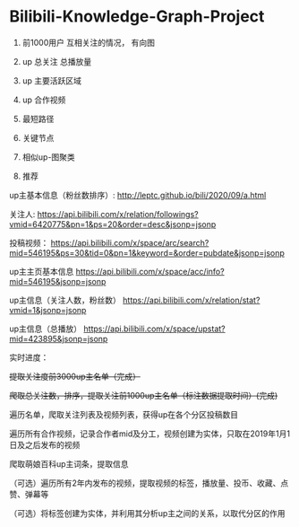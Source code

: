 # Bilibili-Knowledge-Graph-Project

1. 前1000用户 互相关注的情况， 有向图
2. up 总关注 总播放量
3. up 主要活跃区域
4. up 合作视频



1. 最短路径
2. 关键节点
3. 相似up-图聚类
4. 推荐



up主基本信息（粉丝数排序）:
http://leptc.github.io/bili/2020/09/a.html

关注人:
https://api.bilibili.com/x/relation/followings?vmid=6420775&pn=1&ps=20&order=desc&jsonp=jsonp

投稿视频：
https://api.bilibili.com/x/space/arc/search?mid=546195&ps=30&tid=0&pn=1&keyword=&order=pubdate&jsonp=jsonp

up主主页基本信息
https://api.bilibili.com/x/space/acc/info?mid=546195&jsonp=jsonp

up主信息（关注人数，粉丝数）
https://api.bilibili.com/x/relation/stat?vmid=1&jsonp=jsonp

up主信息（总播放）
https://api.bilibili.com/x/space/upstat?mid=423895&jsonp=jsonp

实时进度：

~~提取关注度前3000up主名单（完成）~~

~~爬取总关注数，排序，提取关注前1000up主名单（标注数据提取时间）(完成)~~

遍历名单，爬取关注列表及视频列表，获得up在各个分区投稿数目

遍历所有合作视频，记录合作者mid及分工，视频创建为实体，只取在2019年1月1日及之后发布的视频

爬取萌娘百科up主词条，提取信息

（可选）遍历所有2年内发布的视频，提取视频的标签，播放量、投币、收藏、点赞、弹幕等

（可选）将标签创建为实体，并利用其分析up主之间的关系，以取代分区的作用

